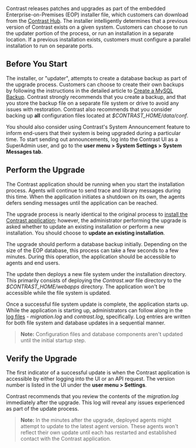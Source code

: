 <!--
title: "Upgrade the Contrast Application"
description: "Instructions for upgrading the Contrast application for EOP."
tags: "Admin EOP maintenance upgrade install installation backup"
-->

Contrast releases patches and upgrades as part of the embedded Enterprise-on-Premises (EOP) installer file, which customers can download from the [Contrast Hub](https://hub.contrastsecurity.com). The installer intelligently determines that a previous version of Contrast exists on a given system. Customers can choose to run the updater portion of the process, or run an installation in a separate location. If a previous installation exists, customers must configure a parallel installation to run on separate ports.

## Before You Start

The installer, or "updater", attempts to create a database backup as part of the upgrade process. Customers can choose to create their own backups by following the instructions in the detailed article to [Create a MySQL Backup](installation-setup.html#setup-mysql). Contrast strongly recommends that you create a backup, and that you store the backup file on a separate file system or drive to avoid any issues with restoration. Contrast also recommends that you consider backing up **all** configuration files located at *$CONTRAST_HOME/data/conf*.

You should also consider using Contrast's System Announcement feature to inform end-users that their system is being upgraded during a particular time. To start sending out announcements, log into the Contrast UI as a SuperAdmin user, and go to the **user menu > System Settings > System Messages tab**. 

## Perform the Upgrade 

The Contrast application should be running when you start the installation process. Agents will continue to send trace and library messages during this time. When the application initiates a shutdown on its own, the agents defers sending messages until the application can be reached.

The upgrade process is nearly identical to the original process to [install the Contrast application](installation-setupinstall.html#install); however, the administrator performing the upgrade is asked whether to update an existing installation or perform a new installation. You should choose to **update an existing installation**. 

The upgrade should perform a database backup initially. Depending on the size of the EOP database, this process can take a few seconds to a few minutes. During this operation, the application should be accessible to agents and end users. 

The update then deploys a new file system under the installation directory. This primarily consists of deploying the *Contrast.war* file directory to the *$CONTRAST_HOME/webapps* directory. The application won't be accessible while the file system is updated.

Once a successful file system update is complete, the application starts up. While the application is starting up, administrators can follow along in the [log files](installation-setupconfig.html#log) - *migration.log* and *contrast.log*, specifically. Log entries are written for both file system and database updates in a sequential manner.

> **Note:** Configuration files and database components aren't updated until the initial startup step.

## Verify the Upgrade

The first indicator of a successful update is when the Contrast application is accessible by either logging into the UI or an API request. The version number is listed in the UI under the **user menu > Settings**. 

Contrast recommends that you review the contents of the *migration.log* immediately after the upgrade. This log will reveal any issues experienced as part of the update process.

> **Note:** In the minutes after the upgrade, deployed agents might attempt to update to the latest agent version. These agents won't reflect their own update until each has restarted and established contact with the Contrast application.


